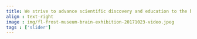 ```yaml
---
title: We strive to advance scientific discovery and education to the benefit of human society 
align : text-right
image : img/fl-frost-museum-brain-exhibition-20171023-video.jpeg
tags : ['slider']
---
```

